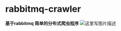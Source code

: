 # rabbitmq-crawler

**基于rabbitmq 简单的分布式爬虫程序**
![这里写图片描述](http://img.blog.csdn.net/20160413013230410)

